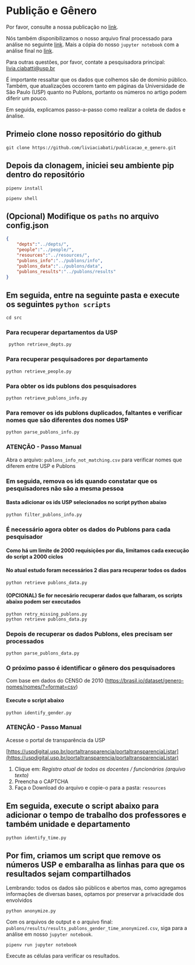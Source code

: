 # Publição e Gênero

Por favor, consulte a nossa publicação no [link]().

Nós também disponibilizamos o nosso arquivo final processado para análise no seguinte [link]().
Mais a cópia do nosso `jupyter notebook` com a análise final no [link]().

Para outras questões, por favor, contate a pesquisadora principal: livia.ciabatti@usp.br

É importante ressaltar que os dados que colhemos são de domínio público.
Também, que atualizações occorem tanto em páginas da Universidade de São Paulo (USP) quanto no Publons, portanto os números no artigo podem diferir um pouco.

Em seguida, explicamos passo-a-passo como realizar a coleta de dados e ánalise.

## Primeio clone nosso repositório do github

```
git clone https://github.com/liviaciabati/publicacao_e_genero.git
```

## Depois da clonagem, iniciei seu ambiente pip dentro do repositório
```
pipenv install
```

```
pipenv shell
```

## (Opcional) Modifique os `paths` no arquivo config.json

```json
{
    "depts":"../depts/",
    "people":"../people/",
    "resources":"../resources/",
    "publons_info":"../publons/info",
    "publons_data":"../publons/data",
    "publons_results":"../publons/results"
}
```

## Em seguida, entre na seguinte pasta e execute os seguintes `python scripts`

```
cd src
```

### Para recuperar departamentos da USP

```
 python retrieve_depts.py
```

### Para recuperar pesquisadores por departamento

```
python retrieve_people.py
```

### Para obter os ids publons dos pesquisadores

```
python retrieve_publons_info.py
```

### Para remover os ids publons duplicados, faltantes e verificar nomes que são diferentes dos nomes USP

```
python parse_publons_info.py
```

### ATENÇÃO - Passo Manual

Abra o arquivo: `publons_info_not_matching.csv` para verificar nomes que diferem entre USP e Publons

### Em seguida, remova os ids quando constatar que os pesquisadores não são a mesma pessoa
#### Basta adicionar os ids USP selecionados no script python abaixo

```
python filter_publons_info.py
```

### É necessário agora obter os dados do Publons para cada pesquisador
#### Como há um limite de 2000 requisições por dia, limitamos cada execução do script a 2000 ciclos
#### No atual estudo foram necessários 2 dias para recuperar todos os dados

```
python retrieve publons_data.py
```

#### (OPCIONAL) Se for necesário recuperar dados que falharam, os scripts abaixo podem ser executados

```
python retry_missing_publons.py
python retrieve publons_data.py
```

### Depois de recuperar os dados Publons, eles precisam ser processados

```
python parse_publons_data.py
```

### O próximo passo é identificar o gênero dos pesquisadores
Com base em dados do CENSO de 2010 (https://brasil.io/dataset/genero-nomes/nomes/?=format=csv)
#### Execute o script abaixo
```
python identify_gender.py
```
### ATENÇÃO - Passo Manual
Acesse o portal de transparência da USP

[https://uspdigital.usp.br/portaltransparencia/portaltransparenciaListar](https://uspdigital.usp.br/portaltransparencia/portaltransparenciaListar)

1. Clique em: _Registro atual de todos os docentes / funcionários (arquivo texto)_
2. Preencha o CAPTCHA
3. Faça o Download do arquivo e copie-o para a pasta: `resources`

## Em seguida, execute o script abaixo para adicionar o tempo de trabalho dos professores e também unidade e departamento

```
python identify_time.py
```

## Por fim, criamos um script que remove os números USP e embaralha as linhas para que os resultados sejam compartilhados
Lembrando: todos os dados são públicos e abertos mas, como agregamos informações de diversas bases, optamos por preservar a privacidade dos envolvidos
```
python anonymize.py
```

Com os arquivos de output e o arquivo final: `publons/results/results_publons_gender_time_anonymized.csv`, siga para a análise em nosso `jupyter notebook`. 
```
pipenv run jupyter notebook
```

Execute as células para verificar os resultados.

